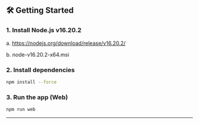 ## 🛠️ Getting Started

### 1. Install Node.js v16.20.2

a. https://nodejs.org/download/release/v16.20.2/

b. node-v16.20.2-x64.msi 

### 2. Install dependencies

```bash
npm install --force
```

### 3. Run the app (Web)
```bash
npm run web
```

---
